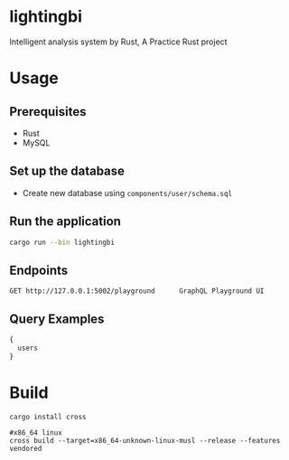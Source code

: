 # lightingbi
Intelligent analysis system by Rust, A Practice Rust project

# Usage

## Prerequisites

* Rust
* MySQL


## Set up the database

* Create new database using `components/user/schema.sql`

## Run the application

```bash
cargo run --bin lightingbi
```

## Endpoints

    GET http://127.0.0.1:5002/playground      GraphQL Playground UI

## Query Examples

```graphql
{
  users 
}
```

# Build

```shell
cargo install cross

#x86_64 linux
cross build --target=x86_64-unknown-linux-musl --release --features vendored
```